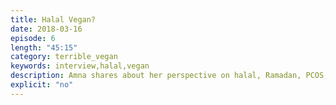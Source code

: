 ```yaml
---
title: Halal Vegan?
date: 2018-03-16
episode: 6
length: "45:15"
category: terrible_vegan
keywords: interview,halal,vegan
description: Amna shares about her perspective on halal, Ramadan, PCOS, and more.
explicit: "no"
---
```

